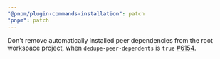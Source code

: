```yaml
---
"@pnpm/plugin-commands-installation": patch
"pnpm": patch
---
```


Don't remove automatically installed peer dependencies from the root workspace project, when `dedupe-peer-dependents` is `true` [#6154](https://github.com/pnpm/pnpm/issues/6154).
